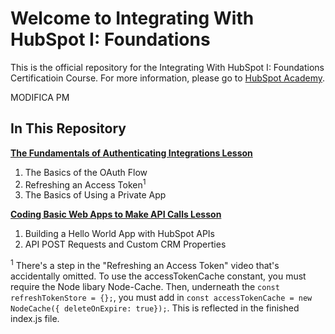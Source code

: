 # Welcome to Integrating With HubSpot I: Foundations
This is the official repository for the Integrating With HubSpot I: Foundations Certificatioin Course. For more information, please go to [HubSpot Academy](https://academy.hubspot.com).

MODIFICA PM 

## In This Repository
**[The Fundamentals of Authenticating Integrations Lesson](https://academy.hubspot.com)**
1. The Basics of the OAuth Flow
2. Refreshing an Access Token<sup>1</sup>
3. The Basics of Using a Private App

**[Coding Basic Web Apps to Make API Calls Lesson](https://academy.hubspot.com)**
1. Building a Hello World App with HubSpot APIs
2. API POST Requests and Custom CRM Properties

<sup>1</sup> There's a step in the "Refreshing an Access Token" video that's accidentally omitted. To use the accessTokenCache constant, you must require the Node libary Node-Cache. Then, underneath the `const refreshTokenStore = {};`, you must add in `const accessTokenCache = new NodeCache({ deleteOnExpire: true});`. This is reflected in the finished index.js file.